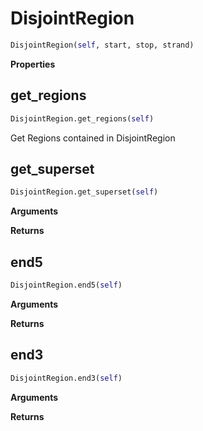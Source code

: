 <h1 id="genomics.DisjointRegion">DisjointRegion</h1>

```python
DisjointRegion(self, start, stop, strand)
```

__Properties__



<h2 id="genomics.DisjointRegion.get_regions">get_regions</h2>

```python
DisjointRegion.get_regions(self)
```
Get Regions contained in DisjointRegion

<h2 id="genomics.DisjointRegion.get_superset">get_superset</h2>

```python
DisjointRegion.get_superset(self)
```

__Arguments__


__Returns__



<h2 id="genomics.DisjointRegion.end5">end5</h2>

```python
DisjointRegion.end5(self)
```

__Arguments__


__Returns__



<h2 id="genomics.DisjointRegion.end3">end3</h2>

```python
DisjointRegion.end3(self)
```

__Arguments__


__Returns__



